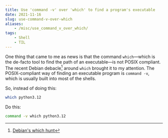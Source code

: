 ```yaml
---
title: Use 'command -v' over 'which' to find a program's executable
date: 2021-11-16
slug: use-command-v-over-which
aliases:
    - /misc/use_command_v_over_which/
tags:
    - Shell
    - TIL
---
```


One thing that came to me as news is that the command `which`—which is the de-facto tool to
find the path of an executable—is not POSIX compliant. The recent Debian debacle[^1] around
`which` brought it to my attention. The POSIX-compliant way of finding an executable program
is `command -v`, which is usually built into most of the shells.

So, instead of doing this:

```sh
which python3.12
```

Do this:

```sh
command -v which python3.12
```

[^1]: [Debian's which hunt](https://lwn.net/Articles/874049/)
